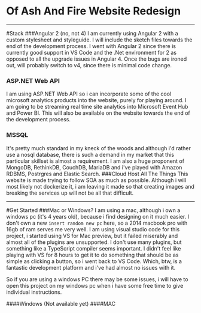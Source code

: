 # Of Ash And Fire Website Redesign
___
#Stack
###Angular 2 (no, not 4)
I am currently using Angular 2 with a custom stylesheet and styleguide. I will include the
sketch files towards the end of the development process. I went with Angular 2 since there is currently good support in VS Code and the .Net environment for 2 as opposed to all the upgrade issues in Angular 4. Once the bugs are ironed out, will probably switch to v4, since there is minimal code change.
### ASP.NET Web API
I am using ASP.NET Web API so i can incorporate some of the cool microsoft analytics products into the website, purely for playing around. I am going to be streaming real time site analytics into Microsoft Event Hub and Power BI. This will also be available on the website towards the end of the development process.
### MSSQL
It's pretty much standard in my kneck of the woods and although i'd rather use a nosql database, there is such a demand in my market that this particular skillset is almost a requirement. I am also a huge proponent of MongoDB, RethinkDB, CouchDB, MariaDB and i've played with Amazon RDBMS, Postrgres and Elastic Search.
###Cloud Host All The Things
This website is made trying to follow SOA as much as possible. Although i will most likely not dockerize it, i am leaving it made so that creating images and breaking the services up will not be all that difficult.
___
#Get Started
###Mac or Windows?
I am using a mac, although i own a windows pc (it's 4 years old), because i find designing on it much easier. I don't own a new `insert random new pc` here, so a 2014 macbook pro with 16gb of ram serves me very well. I am using visual studio code for this project, i started using VS for Mac preview, but it failed miserably and almost all of the plugins are unsupported. I don't use many plugins, but something like a TypeScript compiler seems important. I didn't feel like playing with VS for 8 hours to get it to do something that should be as simple as clicking a button, so i went back to VS Code. Which, btw, is a fantastic development platform and i've had almost no issues with it.  

So if you are using a windows PC there may be some issues, i will have to open this project on my windows pc when i have some free time to give individual instructions.

####Windows (Not available yet)
####MAC

